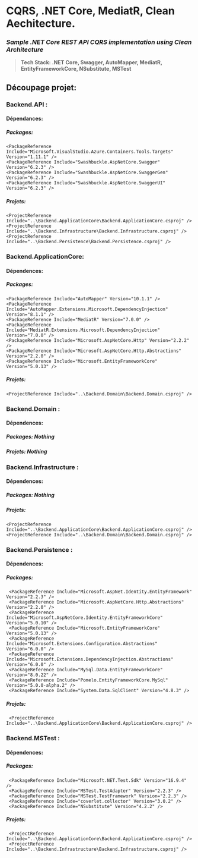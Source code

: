 # CQRS, .NET Core, MediatR, Clean Aechitecture.
### *Sample .NET Core REST API CQRS implementation using Clean Architecture*
> **Tech Stack: .NET Core, Swagger, AutoMapper, MediatR, EntityFrameworkCore, NSubstitute, MSTest**
## Découpage projet:
### Backend.API : 
#### Dépendances:
##### Packages:
```
<PackageReference Include="Microsoft.VisualStudio.Azure.Containers.Tools.Targets" Version="1.11.1" />
<PackageReference Include="Swashbuckle.AspNetCore.Swagger" Version="6.2.3" />
<PackageReference Include="Swashbuckle.AspNetCore.SwaggerGen" Version="6.2.3" />
<PackageReference Include="Swashbuckle.AspNetCore.SwaggerUI" Version="6.2.3" />
```
##### Projets:
```
<ProjectReference Include="..\Backend.ApplicationCore\Backend.ApplicationCore.csproj" />
<ProjectReference Include="..\Backend.Infrastructure\Backend.Infrastructure.csproj" />
<ProjectReference Include="..\Backend.Persistence\Backend.Persistence.csproj" />
```
### Backend.ApplicationCore: 
#### Dépendences:
##### Packages:
```
<PackageReference Include="AutoMapper" Version="10.1.1" />
<PackageReference Include="AutoMapper.Extensions.Microsoft.DependencyInjection" Version="8.1.1" />
<PackageReference Include="MediatR" Version="7.0.0" />
<PackageReference Include="MediatR.Extensions.Microsoft.DependencyInjection" Version="7.0.0" />
<PackageReference Include="Microsoft.AspNetCore.Http" Version="2.2.2" />
<PackageReference Include="Microsoft.AspNetCore.Http.Abstractions" Version="2.2.0" />
<PackageReference Include="Microsoft.EntityFrameworkCore" Version="5.0.13" />
```
##### Projets: 
`<ProjectReference Include="..\Backend.Domain\Backend.Domain.csproj" />`
### Backend.Domain : 
#### Dépendences:
##### Packages: Nothing
##### Projets: Nothing
### Backend.Infrastructure : 
#### Dépendences:
##### Packages: Nothing
##### Projets:
```
<ProjectReference Include="..\Backend.ApplicationCore\Backend.ApplicationCore.csproj" />
<ProjectReference Include="..\Backend.Domain\Backend.Domain.csproj" />
```
### Backend.Persistence : 
#### Dépendences:
##### Packages:
```
 <PackageReference Include="Microsoft.AspNet.Identity.EntityFramework" Version="2.2.3" />
 <PackageReference Include="Microsoft.AspNetCore.Http.Abstractions" Version="2.2.0" />
 <PackageReference Include="Microsoft.AspNetCore.Identity.EntityFrameworkCore" Version="5.0.10" />
 <PackageReference Include="Microsoft.EntityFrameworkCore" Version="5.0.13" />
 <PackageReference Include="Microsoft.Extensions.Configuration.Abstractions" Version="6.0.0" />
 <PackageReference Include="Microsoft.Extensions.DependencyInjection.Abstractions" Version="6.0.0" />
 <PackageReference Include="MySql.Data.EntityFrameworkCore" Version="8.0.22" />
 <PackageReference Include="Pomelo.EntityFrameworkCore.MySql" Version="5.0.0-alpha.2" />
 <PackageReference Include="System.Data.SqlClient" Version="4.8.3" />
```
##### Projets:
` <ProjectReference Include="..\Backend.ApplicationCore\Backend.ApplicationCore.csproj" />`
### Backend.MSTest : 
#### Dépendences:
##### Packages:
```
 <PackageReference Include="Microsoft.NET.Test.Sdk" Version="16.9.4" />
 <PackageReference Include="MSTest.TestAdapter" Version="2.2.3" />
 <PackageReference Include="MSTest.TestFramework" Version="2.2.3" />
 <PackageReference Include="coverlet.collector" Version="3.0.2" />
 <PackageReference Include="NSubstitute" Version="4.2.2" />
```
##### Projets:
```
 <ProjectReference Include="..\Backend.ApplicationCore\Backend.ApplicationCore.csproj" />
 <ProjectReference Include="..\Backend.Infrastructure\Backend.Infrastructure.csproj" />
```
